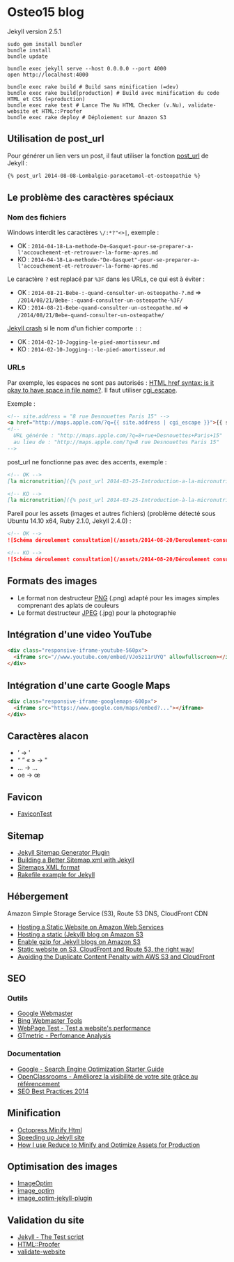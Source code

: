 # Osteo15 blog

Jekyll version 2.5.1

```Shell
sudo gem install bundler
bundle install
bundle update

bundle exec jekyll serve --host 0.0.0.0 --port 4000
open http://localhost:4000

bundle exec rake build # Build sans minification (=dev)
bundle exec rake build[production] # Build avec minification du code HTML et CSS (=production)
bundle exec rake test # Lance The Nu HTML Checker (v.Nu), validate-website et HTML::Proofer
bundle exec rake deploy # Déploiement sur Amazon S3
```

## Utilisation de post_url

Pour générer un lien vers un post, il faut utiliser la fonction [post_url](http://jekyllrb.com/docs/templates/#post-url) de Jekyll :
```HTML
{% post_url 2014-08-08-Lombalgie-paracetamol-et-osteopathie %}
```

## Le problème des caractères spéciaux

### Nom des fichiers

Windows interdit les caractères `\/:*?"<>|`, exemple :
- OK : `2014-04-18-La-methode-De-Gasquet-pour-se-preparer-a-l'accouchement-et-retrouver-la-forme-apres.md`
- KO : `2014-04-18-La-methode-"De-Gasquet"-pour-se-preparer-a-l'accouchement-et-retrouver-la-forme-apres.md`

Le caractère `?` est replacé par `%3F` dans les URLs, ce qui est à éviter :
- OK : `2014-08-21-Bebe-:-quand-consulter-un-osteopathe-?.md` => `/2014/08/21/Bebe-:-quand-consulter-un-osteopathe-%3F/`
- KO : `2014-08-21-Bebe-quand-consulter-un-osteopathe.md` => `/2014/08/21/Bebe-quand-consulter-un-osteopathe/`

[Jekyll crash](https://github.com/jekyll/jekyll/issues/2834) si le nom d'un fichier comporte `:` :
- OK : `2014-02-10-Jogging-le-pied-amortisseur.md`
- KO : `2014-02-10-Jogging-:-le-pied-amortisseur.md`

### URLs

Par exemple, les espaces ne sont pas autorisés : [HTML href syntax: is it okay to have space in file name?](http://stackoverflow.com/questions/4172579).
Il faut utiliser [cgi_escape](http://jekyllrb.com/docs/templates/).

Exemple :
```HTML
<!-- site.address = "8 rue Desnouettes Paris 15" -->
<a href="http://maps.apple.com/?q={{ site.address | cgi_escape }}">{{ site.address }}</a>
<!--
  URL générée : "http://maps.apple.com/?q=8+rue+Desnouettes+Paris+15"
  au lieu de : "http://maps.apple.com/?q=8 rue Desnouettes Paris 15"
-->
```

post_url ne fonctionne pas avec des accents, exemple :
```Markdown
<!-- OK -->
[la micronutrition]({% post_url 2014-03-25-Introduction-a-la-micronutrition %})

<!-- KO -->
[la micronutrition]({% post_url 2014-03-25-Introduction-à-la-micronutrition %})
```

Pareil pour les assets (images et autres fichiers) (problème détecté sous Ubuntu 14.10 x64, Ruby 2.1.0, Jekyll 2.4.0) :
```Markdown
<!-- OK -->
![Schéma déroulement consultation](/assets/2014-08-20/Deroulement-consultation.png)

<!-- KO -->
![Schéma déroulement consultation](/assets/2014-08-20/Déroulement consultation.png)
```

## Formats des images

- Le format non destructeur [PNG](http://fr.wikipedia.org/wiki/Portable_Network_Graphics) (.png) adapté pour les images simples comprenant des aplats de couleurs
- Le format destructeur [JPEG](http://fr.wikipedia.org/wiki/JPEG) (.jpg) pour la photographie

## Intégration d'une video YouTube

```HTML
<div class="responsive-iframe-youtube-560px">
  <iframe src="//www.youtube.com/embed/VJo5z11rUYQ" allowfullscreen></iframe>
</div>
```

## Intégration d'une carte Google Maps

```HTML
<div class="responsive-iframe-googlemaps-600px">
  <iframe src="https://www.google.com/maps/embed?..."></iframe>
</div>
```

## Caractères alacon

- ’ -> '
- “ ” « » -> "
- … -> ...
- oe -> œ

## Favicon

- [FaviconTest](https://github.com/tkrotoff/FaviconTest)

## Sitemap

- [Jekyll Sitemap Generator Plugin](https://github.com/jekyll/jekyll-sitemap)
- [Building a Better Sitemap.xml with Jekyll](http://davidensinger.com/2013/11/building-a-better-sitemap-xml-with-jekyll/)
- [Sitemaps XML format](http://www.sitemaps.org/protocol.html)
- [Rakefile example for Jekyll](https://github.com/chrisanthropic/slim-pickins-jekyll-theme/blob/master/Rakefile)

## Hébergement

Amazon Simple Storage Service (S3), Route 53 DNS, CloudFront CDN

- [Hosting a Static Website on Amazon Web Services](http://docs.aws.amazon.com/gettingstarted/latest/swh/website-hosting-intro.html)
- [Hosting a static (Jekyll) blog on Amazon S3](http://www.savjee.be/2013/02/howto-host-jekyll-blog-on-amazon-s3/)
- [Enable gzip for Jekyll blogs on Amazon S3](http://www.savjee.be/2014/03/Jekyll-to-S3-deploy-script-with-gzip/)
- [Static website on S3, CloudFront and Route 53, the right way!](http://www.michaelgallego.fr/blog/2013/08/27/static-website-on-s3-cloudfront-and-route-53-the-right-way/)
- [Avoiding the Duplicate Content Penalty with AWS S3 and CloudFront](https://bryce.fisher-fleig.org/blog/avoiding-duplicate-content-penalty-with-aws-s3-and-cloudfront/)

## SEO

### Outils

- [Google Webmaster](https://www.google.com/webmasters/)
- [Bing Webmaster Tools](http://www.bing.com/toolbox/webmaster)
- [WebPage Test - Test a website's performance](http://www.webpagetest.org/)
- [GTmetric - Perfomance Analysis](http://gtmetrix.com/)

### Documentation

- [Google - Search Engine Optimization Starter Guide](https://www.google.com/webmasters/docs/search-engine-optimization-starter-guide.pdf)
- [OpenClassrooms - Améliorez la visibilité de votre site grâce au référencement](http://openclassrooms.com/courses/ameliorez-la-visibilite-de-votre-site-grace-au-referencement)
- [SEO Best Practices 2014](http://www.slideshare.net/PierreMFioriniPhD/seo-best-practices-for-2014-beyond-dd)

## Minification

- [Octopress Minify Html](https://github.com/octopress/minify-html)
- [Speeding up Jekyll site](http://dmytro.github.io/2013/10/29/optimizing_jekyll.html)
- [How I use Reduce to Minify and Optimize Assets for Production](http://davidensinger.com/2013/08/how-i-use-reduce-to-minify-and-optimize-assets-for-production/)

## Optimisation des images

- [ImageOptim](https://imageoptim.com/)
- [image_optim](https://github.com/toy/image_optim)
- [image_optim-jekyll-plugin](https://github.com/chrisanthropic/image_optim-jekyll-plugin)

## Validation du site

- [Jekyll - The Test script](http://jekyllrb.com/docs/continuous-integration/#the-test-script)
- [HTML::Proofer](https://github.com/gjtorikian/html-proofer)
- [validate-website](https://github.com/spk/validate-website)
